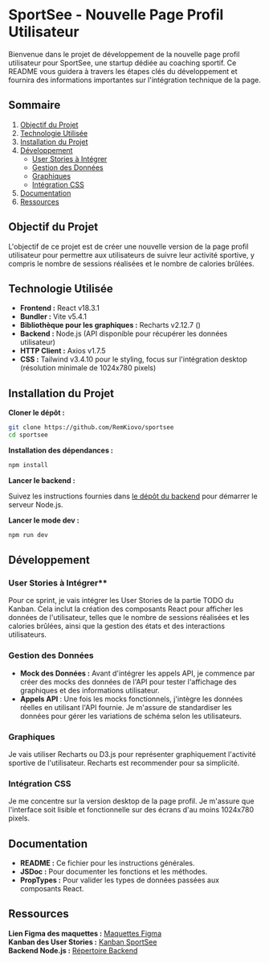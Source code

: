 # SportSee - Nouvelle Page Profil Utilisateur

Bienvenue dans le projet de développement de la nouvelle page profil utilisateur pour SportSee, une startup dédiée au coaching sportif. Ce README vous guidera à travers les étapes clés du développement et fournira des informations importantes sur l'intégration technique de la page.

## Sommaire

1. [Objectif du Projet](#objectif-du-projet)
2. [Technologie Utilisée](#technologie-utilisée)
3. [Installation du Projet](#installation-du-projet)
4. [Développement](#développement)
   - [User Stories à Intégrer](#user-stories-à-intégrer)
   - [Gestion des Données](#gestion-des-données)
   - [Graphiques](#graphiques)
   - [Intégration CSS](#intégration-css)
5. [Documentation](#documentation)
6. [Ressources](#ressources)

## Objectif du Projet

L'objectif de ce projet est de créer une nouvelle version de la page profil utilisateur pour permettre aux utilisateurs de suivre leur activité sportive, y compris le nombre de sessions réalisées et le nombre de calories brûlées.

## Technologie Utilisée

- **Frontend :** React v18.3.1
- **Bundler :** Vite v5.4.1
- **Bibliothèque pour les graphiques :** Recharts v2.12.7 ()
- **Backend :** Node.js (API disponible pour récupérer les données utilisateur)
- **HTTP Client :** Axios v1.7.5
- **CSS :** Tailwind v3.4.10 pour le styling, focus sur l'intégration desktop (résolution minimale de 1024x780 pixels)

## Installation du Projet

**Cloner le dépôt :**

```bash
git clone https://github.com/RemKiovo/sportsee
cd sportsee
```

**Installation des dépendances :**

```bash
npm install
```

**Lancer le backend :**

Suivez les instructions fournies dans [le dépôt du backend](https://github.com/OpenClassrooms-Student-Center/P9-front-end-dashboard) pour démarrer le serveur Node.js.

**Lancer le mode dev :**

```bash
npm run dev
```

## Développement

### User Stories à Intégrer\*\*

Pour ce sprint, je vais intégrer les User Stories de la partie TODO du Kanban. Cela inclut la création des composants React pour afficher les données de l'utilisateur, telles que le nombre de sessions réalisées et les calories brûlées, ainsi que la gestion des états et des interactions utilisateurs.

### Gestion des Données

- **Mock des Données :** Avant d'intégrer les appels API, je commence par créer des mocks des données de l'API pour tester l'affichage des graphiques et des informations utilisateur.
- **Appels API** : Une fois les mocks fonctionnels, j'intègre les données réelles en utilisant l'API fournie. Je m'assure de standardiser les données pour gérer les variations de schéma selon les utilisateurs.

### Graphiques

Je vais utiliser Recharts ou D3.js pour représenter graphiquement l'activité sportive de l'utilisateur. Recharts est recommender pour sa simplicité.

### Intégration CSS

Je me concentre sur la version desktop de la page profil. Je m'assure que l'interface soit lisible et fonctionnelle sur des écrans d'au moins 1024x780 pixels.

## Documentation

- **README :** Ce fichier pour les instructions générales.
- **JSDoc :** Pour documenter les fonctions et les méthodes.
- **PropTypes :** Pour valider les types de données passées aux composants React.

## Ressources

**Lien Figma des maquettes :** [Maquettes Figma](https://www.figma.com/file/BMomGVZqLZb811mDMShpLu/UI-design-Sportify-FR?node-id=0%3A1)  
**Kanban des User Stories :** [Kanban SportSee](https://www.notion.so/openclassrooms/Copy-of-Dev4U-projet-Learn-Home-6686aa4b5f44417881a4884c9af5669e)  
**Backend Node.js :** [Répertoire Backend](https://github.com/OpenClassrooms-Student-Center/P9-front-end-dashboard)
